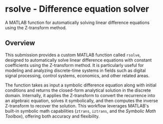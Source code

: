 # rsolve - Difference equation solver

A MATLAB function for automatically solving linear difference equations using the Z-transform method.

## Overview
This submission provides a custom MATLAB function called `rsolve`, designed to automatically solve linear difference equations with constant coefficients using the Z-transform method. It is particularly useful for modeling and analyzing discrete-time systems in fields such as digital signal processing, control systems, economics, and other related areas.

The function takes as input a symbolic difference equation along with initial conditions and returns the closed-form analytical solution in the discrete domain. Internally, it applies the Z-transform to convert the recurrence into an algebraic equation, solves it symbolically, and then computes the inverse Z-transform to recover the solution. This workflow leverages MATLAB's built-in symbolic math capabilities (`ztrans`, `iztrans`, and the *Symbolic Math Toolbox*), offering both accuracy and flexibility.

